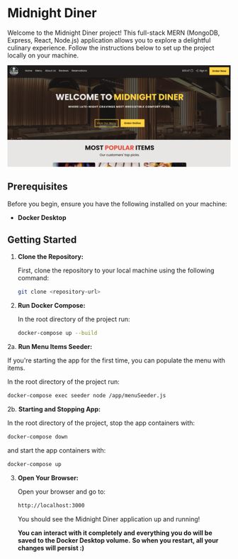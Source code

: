 # Midnight Diner

Welcome to the Midnight Diner project! This full-stack MERN (MongoDB, Express, React, Node.js) application allows you to explore a delightful culinary experience. Follow the instructions below to set up the project locally on your machine.

![alt text](image.png)

## Prerequisites

Before you begin, ensure you have the following installed on your machine:

- **Docker Desktop**

## Getting Started

1. **Clone the Repository:**

   First, clone the repository to your local machine using the following command:
   
   ```bash
   git clone <repository-url>
   ```

2. **Run Docker Compose:**

   In the root directory of the project run:
   
   ```bash
   docker-compose up --build
   ```

2a. **Run Menu Items Seeder:**

   If you're starting the app for the first time, you can populate the menu with items.
   
   In the root directory of the project run:
   
   ```bash
   docker-compose exec seeder node /app/menuSeeder.js
   ```

2b. **Starting and Stopping App:**
   
   In the root directory of the project,
   stop the app containers with:
   
   ```bash
   docker-compose down
   ```
   
   and start the app containers with:
   
   ```bash
   docker-compose up
   ```

3. **Open Your Browser:**

   Open your browser and go to:
   
   ```bash
   http://localhost:3000
   ```

   You should see the Midnight Diner application up and running!



   **You can interact with it completely and everything you do will be saved to the Docker Desktop volume.**
   **So when you restart, all your changes will persist :)**
